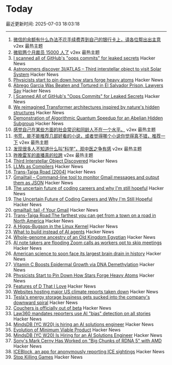 # Today

最近更新时间: 2025-07-03 18:03:18

--- 
1. [微信的余额有什么办法不花手续费弄到自己的银行卡上，请各位帮出出主意](https://www.v2ex.com/t/1142695) v2ex 最热主题
2. [微软两个月裁员 15000 人了](https://www.v2ex.com/t/1142682) v2ex 最热主题
3. [I scanned all of GitHub's "oops commits" for leaked secrets](https://trufflesecurity.com/blog/guest-post-how-i-scanned-all-of-github-s-oops-commits-for-leaked-secrets) Hacker News
4. [Astronomers discover 3I/ATLAS – Third interstellar object to visit Solar System](https://www.abc.net.au/news/science/2025-07-03/3i-atlas-a11pl3z-interstellar-object-in-our-solar-system/105489180) Hacker News
5. [Physicists start to pin down how stars forge heavy atoms](https://www.quantamagazine.org/physicists-start-to-pin-down-how-stars-forge-heavy-atoms-20250702/) Hacker News
6. [Abrego Garcia Was Beaten and Tortured in El Salvador Prison, Lawyers Say](https://www.nytimes.com/2025/07/02/us/politics/kilmar-abrego-garcia-el-salvador-trump-deportation.html) Hacker News
7. [I Scanned All of GitHub's "Oops Commits" for Leaked Secrets](https://trufflesecurity.com/blog/guest-post-how-i-scanned-all-of-github-s-oops-commits-for-leaked-secrets) Hacker News
8. [We reimagined Transformer architectures inspired by nature's hidden structures](https://ieeexplore.ieee.org/document/10754699) Hacker News
9. [Demonstration of Algorithmic Quantum Speedup for an Abelian Hidden Subgroup](https://journals.aps.org/prx/abstract/10.1103/PhysRevX.15.021082) Hacker News
10. [感觉自己在某些方面的社会常识和同龄人不在一个水平。](https://www.v2ex.com/t/1142677) v2ex 最热主题
11. [书荒，能不能推荐几部好看的小说，或者觉得哪个小说你觉得真不错，推荐一下](https://www.v2ex.com/t/1142672) v2ex 最热主题
12. [发现很多人不知道什么叫“科学”，观中医之争有感](https://www.v2ex.com/t/1142663) v2ex 最热主题
13. [昨晚雷军的直播真的拉跨](https://www.v2ex.com/t/1142657) v2ex 最热主题
14. [Third Interstellar Object Discovered](https://minorplanetcenter.net/mpec/K25/K25N12.html) Hacker News
15. [LLMs as Compilers](https://resync-games.com/blog/engineering/llms-as-compiler) Hacker News
16. [Trans-Taiga Road (2004)](https://www.jamesbayroad.com/ttr/index.html) Hacker News
17. [Gmailtail – Command-line tool to monitor Gmail messages and output them as JSON](https://github.com/c4pt0r/gmailtail) Hacker News
18. [The uncertain future of coding careers and why I'm still hopeful](https://jonmagic.com/posts/the-uncertain-future-of-coding-careers-and-why-im-still-hopeful/) Hacker News
19. [The Uncertain Future of Coding Careers and Why I'm Still Hopeful](https://jonmagic.com/posts/the-uncertain-future-of-coding-careers-and-why-im-still-hopeful/) Hacker News
20. [gmailtail: tail -f Your Gmail](https://github.com/c4pt0r/gmailtail) Hacker News
21. [Trans-Taiga Road:The farthest you can get from a town on a road in North America](https://www.jamesbayroad.com/ttr/index.html) Hacker News
22. [A Higgs-Bugson in the Linux Kernel](https://blog.janestreet.com/a-higgs-bugson-in-the-linux-kernel/) Hacker News
23. [What to build instead of AI agents](https://decodingml.substack.com/p/stop-building-ai-agents) Hacker News
24. [Whole-genome ancestry of an Old Kingdom Egyptian](https://www.nature.com/articles/s41586-025-09195-5) Hacker News
25. [AI note takers are flooding Zoom calls as workers opt to skip meetings](https://www.washingtonpost.com/technology/2025/07/02/ai-note-takers-meetings-bots/) Hacker News
26. [American science to soon face its largest brain drain in history](https://bigthink.com/starts-with-a-bang/american-science-brain-drain/) Hacker News
27. [Vitamin C Boosts Epidermal Growth via DNA Demethylation](https://www.jidonline.org/article/S0022-202X(25)00416-6/fulltext) Hacker News
28. [Physicists Start to Pin Down How Stars Forge Heavy Atoms](https://www.quantamagazine.org/physicists-start-to-pin-down-how-stars-forge-heavy-atoms-20250702/) Hacker News
29. [Features of D That I Love](https://bradley.chatha.dev/blog/dlang-propaganda/features-of-d-that-i-love/) Hacker News
30. [Websites hosting major US climate reports taken down](https://apnews.com/article/climate-change-national-assessment-nasa-white-house-057cec699caef90832d8b10f21a6ffe8) Hacker News
31. [Tesla's energy storage business gets sucked into the company's downward spiral](https://techcrunch.com/2025/07/02/teslas-energy-storage-business-gets-sucked-into-the-companys-downward-spiral/) Hacker News
32. [Couchers is officially out of beta](https://couchers.org/blog/2025/07/01/releasing-couchers-v1) Hacker News
33. [Law360 mandates reporters use AI "bias" detection on all stories](https://www.niemanlab.org/2025/07/law360-mandates-reporters-use-ai-bias-detection-on-all-stories/) Hacker News
34. [MindsDB (YC W20) is hiring an AI solutions engineer](https://job-boards.greenhouse.io/mindsdb/jobs/4770283007) Hacker News
35. [Evolution of Minimum Viable Product](https://raspasov.posthaven.com/evolution-of-minimum-viable-product) Hacker News
36. [MindsDB (YC W20) Is Hiring for an AI Solutions Engineer](https://job-boards.greenhouse.io/mindsdb/jobs/4770283007) Hacker News
37. [Sony's Mark Cerny Has Worked on "Big Chunks of RDNA 5" with AMD](https://overclock3d.net/news/gpu-displays/sonys-mark-cerny-has-worked-on-big-chunks-of-rdna-5-with-amd/) Hacker News
38. [ICEBlock, an app for anonymously reporting ICE sightings](https://techcrunch.com/2025/07/01/iceblock-an-app-for-anonymously-reporting-ice-sightings-goes-viral-overnight-after-bondi-criticism/) Hacker News
39. [Stop Killing Games](https://www.stopkillinggames.com/) Hacker News

